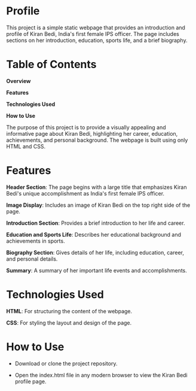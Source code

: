 # Profile


This project is a simple static webpage that provides an introduction and profile of Kiran Bedi, India's first female IPS officer. The page includes sections on her introduction, education, sports life, and a brief biography.

# Table of Contents


**Overview**

**Features**

**Technologies Used**

**How to Use**

The purpose of this project is to provide a visually appealing and informative page about Kiran Bedi, highlighting her career, education, achievements, and personal background. The webpage is built using only HTML and CSS.

# Features


**Header Section**: The page begins with a large title that emphasizes Kiran Bedi's unique accomplishment as India's first female IPS officer.

**Image Display**: Includes an image of Kiran Bedi on the top right side of the page.

**Introduction Section**: Provides a brief introduction to her life and career.

**Education and Sports Life**: Describes her educational background and achievements in sports.

**Biography Section**: Gives details of her life, including education, career, and personal details.

**Summary**: A summary of her important life events and accomplishments.

# Technologies Used


**HTML**: For structuring the content of the webpage.

**CSS**: For styling the layout and design of the page.

# How to Use


- Download or clone the project repository.

- Open the index.html file in any modern browser to view the Kiran Bedi profile page.
